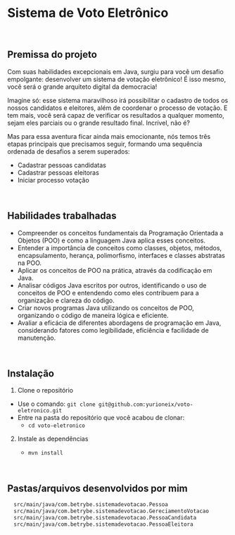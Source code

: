 # Sistema de Voto Eletrônico

<br>

## Premissa do projeto 

Com suas habilidades excepcionais em Java, surgiu para você um desafio empolgante: desenvolver um sistema de votação eletrônico! É isso mesmo, você será o grande arquiteto digital da democracia!

Imagine só: esse sistema maravilhoso irá possibilitar o cadastro de todos os nossos candidatos e eleitores, além de coordenar o processo de votação. E tem mais, você será capaz de verificar os resultados a qualquer momento, sejam eles parciais ou o grande resultado final. Incrível, não é?

Mas para essa aventura ficar ainda mais emocionante, nós temos três etapas principais que precisamos seguir, formando uma sequência ordenada de desafios a serem superados:

- Cadastrar pessoas candidatas
- Cadastrar pessoas eleitoras
- Iniciar processo votação

<br>

## Habilidades trabalhadas

- Compreender os conceitos fundamentais da Programação Orientada a Objetos (POO) e como a linguagem Java aplica esses conceitos.
- Entender a importância de conceitos como classes, objetos, métodos, encapsulamento, herança, polimorfismo, interfaces e classes abstratas na POO.
- Aplicar os conceitos de POO na prática, através da codificação em Java.
- Analisar códigos Java escritos por outros, identificando o uso de conceitos de POO e entendendo como eles contribuem para a organização e clareza do código.
- Criar novos programas Java utilizando os conceitos de POO, organizando o código de maneira lógica e eficiente.
- Avaliar a eficácia de diferentes abordagens de programação em Java, considerando fatores como legibilidade, eficiência e facilidade de manutenção.

<br>

## Instalação

1. Clone o repositório

- Use o comando: `git clone git@github.com:yurioneix/voto-eletronico.git`
- Entre na pasta do repositório que você acabou de clonar:
    - `cd voto-eletronico`

2. Instale as dependências

    - `mvn install`

<br>

## Pastas/arquivos desenvolvidos por mim
```bash
  src/main/java/com.betrybe.sistemadevotacao.Pessoa
  src/main/java/com.betrybe.sistemadevotacao.GereciamentoVotacao
  src/main/java/com.betrybe.sistemadevotacao.PessoaCandidata
  src/main/java/com.betrybe.sistemadevotacao.PessoaEleitora
```
